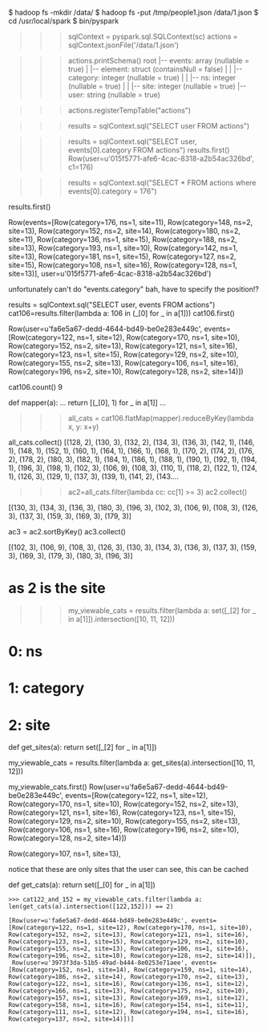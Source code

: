 $ hadoop fs -mkdir /data/
$ hadoop fs -put /tmp/people1.json /data/1.json
$ cd /usr/local/spark
$ bin/pyspark

>>> sqlContext = pyspark.sql.SQLContext(sc)
>>> actions = sqlContext.jsonFile('/data/1.json')

>>> actions.printSchema()
root
 |-- events: array (nullable = true)
 |    |-- element: struct (containsNull = false)
 |    |    |-- category: integer (nullable = true)
 |    |    |-- ns: integer (nullable = true)
 |    |    |-- site: integer (nullable = true)
 |-- user: string (nullable = true)

>>> actions.registerTempTable("actions")

>>> results = sqlContext.sql("SELECT user FROM actions")




>>> results = sqlContext.sql("SELECT user, events[0].category FROM actions")
>>> results.first()
Row(user=u'015f5771-afe6-4cac-8318-a2b54ac326bd', c1=176)



>>> results = sqlContext.sql("SELECT * FROM actions where events[0].category = 176")

results.first()

Row(events=[Row(category=176, ns=1, site=11), Row(category=148, ns=2, site=13), Row(category=152, ns=2, site=14), Row(category=180, ns=2, site=11), Row(category=136, ns=1, site=15), Row(category=188, ns=2, site=13), Row(category=193, ns=1, site=10), Row(category=142, ns=1, site=13), Row(category=181, ns=1, site=15), Row(category=127, ns=2, site=15), Row(category=108, ns=1, site=16), Row(category=128, ns=1, site=13)], user=u'015f5771-afe6-4cac-8318-a2b54ac326bd')


unfortunately can't do "events.category"  bah, have to specify the position!?



results = sqlContext.sql("SELECT user, events FROM actions")
cat106=results.filter(lambda a: 106 in (_[0] for _ in a[1]))
cat106.first()

Row(user=u'fa6e5a67-dedd-4644-bd49-be0e283e449c', events=[Row(category=122, ns=1, site=12), Row(category=170, ns=1, site=10), Row(category=152, ns=2, site=13), Row(category=121, ns=1, site=16), Row(category=123, ns=1, site=15), Row(category=129, ns=2, site=10), Row(category=155, ns=2, site=13), Row(category=106, ns=1, site=16), Row(category=196, ns=2, site=10), Row(category=128, ns=2, site=14)])

cat106.count()
9

def mapper(a):
...     return [(_[0], 1) for _ in a[1]]
...
>>> all_cats = cat106.flatMap(mapper).reduceByKey(lambda x, y: x+y)

all_cats.collect()
[(128, 2), (130, 3), (132, 2), (134, 3), (136, 3), (142, 1), (146, 1), (148, 1), (152, 1), (160, 1), (164, 1), (166, 1), (168, 1), (170, 2), (174, 2), (176, 2), (178, 2), (180, 3), (182, 1), (184, 1), (186, 1), (188, 1), (190, 1), (192, 1), (194, 1), (196, 3), (198, 1), (102, 3), (106, 9), (108, 3), (110, 1), (118, 2), (122, 1), (124, 1), (126, 3), (129, 1), (137, 3), (139, 1), (141, 2), (143....


>>> ac2=all_cats.filter(lambda cc: cc[1] >= 3)
>>> ac2.collect()

[(130, 3), (134, 3), (136, 3), (180, 3), (196, 3), (102, 3), (106, 9), (108, 3), (126, 3), (137, 3), (159, 3), (169, 3), (179, 3)]

ac3 = ac2.sortByKey()
ac3.collect()

[(102, 3), (106, 9), (108, 3), (126, 3), (130, 3), (134, 3), (136, 3), (137, 3), (159, 3), (169, 3), (179, 3), (180, 3), (196, 3)]

# as 2 is the site
>>> my_viewable_cats = results.filter(lambda a: set([_[2] for _ in a[1]]).intersection([10, 11, 12]))

# 0: ns
# 1: category
# 2: site
def get_sites(a):
    return set([_[2] for _ in a[1]])
    
my_viewable_cats = results.filter(lambda a: get_sites(a).intersection([10, 11, 12]))

my_viewable_cats.first()
Row(user=u'fa6e5a67-dedd-4644-bd49-be0e283e449c', events=[Row(category=122, ns=1, site=12), Row(category=170, ns=1, site=10), Row(category=152, ns=2, site=13), Row(category=121, ns=1, site=16), Row(category=123, ns=1, site=15), Row(category=129, ns=2, site=10), Row(category=155, ns=2, site=13), Row(category=106, ns=1, site=16), Row(category=196, ns=2, site=10), Row(category=128, ns=2, site=14)])

Row(category=107, ns=1, site=13),


notice that these are only sites that the user can see, this can be cached


def get_cats(a):
    return set([_[0] for _ in a[1]])
    
    >>> cat122_and_152 = my_viewable_cats.filter(lambda a: len(get_cats(a).intersection([122,152])) == 2)
    
    [Row(user=u'fa6e5a67-dedd-4644-bd49-be0e283e449c', events=[Row(category=122, ns=1, site=12), Row(category=170, ns=1, site=10), Row(category=152, ns=2, site=13), Row(category=121, ns=1, site=16), Row(category=123, ns=1, site=15), Row(category=129, ns=2, site=10), Row(category=155, ns=2, site=13), Row(category=106, ns=1, site=16), Row(category=196, ns=2, site=10), Row(category=128, ns=2, site=14)]),
     Row(user=u'3973f3da-51b5-49ad-b444-8e0253e71aee', events=[Row(category=152, ns=1, site=14), Row(category=159, ns=1, site=14), Row(category=186, ns=2, site=14), Row(category=170, ns=2, site=13), Row(category=122, ns=1, site=16), Row(category=136, ns=1, site=12), Row(category=166, ns=1, site=13), Row(category=175, ns=2, site=10), Row(category=157, ns=1, site=13), Row(category=169, ns=1, site=12), Row(category=158, ns=1, site=16), Row(category=154, ns=1, site=11), Row(category=111, ns=1, site=12), Row(category=194, ns=1, site=16), Row(category=137, ns=2, site=14)])]
    
    
